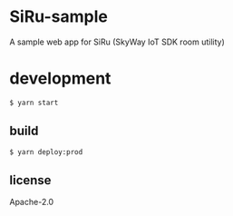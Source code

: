 # SiRu-sample

A sample web app for SiRu (SkyWay IoT SDK room utility)

# development

```bash
$ yarn start
```

## build

```bash
$ yarn deploy:prod
```

## license

Apache-2.0
